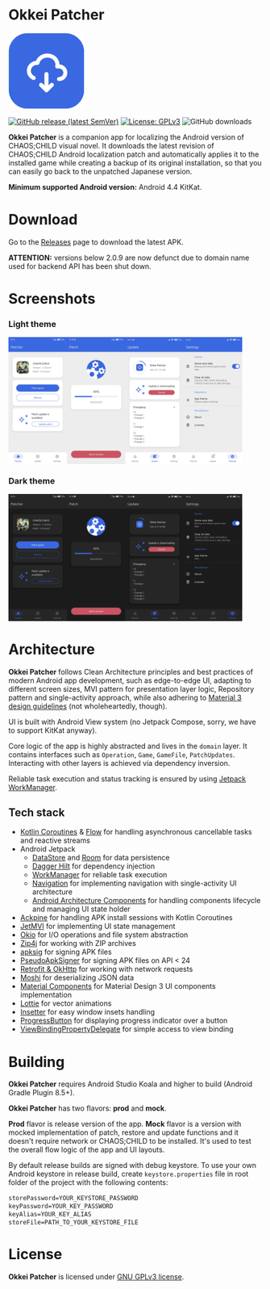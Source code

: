 Okkei Patcher
==================
<img src="images/icon.png" width="150px" alt="Okkei Patcher icon" />

[![GitHub release (latest SemVer)](https://img.shields.io/github/v/release/solrudev/OkkeiPatcher)](https://github.com/solrudev/OkkeiPatcher/releases)
[![License: GPLv3](https://img.shields.io/github/license/solrudev/OkkeiPatcher)](/LICENSE)
![GitHub downloads](https://img.shields.io/github/downloads/solrudev/OkkeiPatcher/total?label=Downloads&logo=github)

**Okkei Patcher** is a companion app for localizing the Android version of CHAOS;CHILD visual novel.
It downloads the latest revision of CHAOS;CHILD Android localization patch and automatically applies
it to the installed game while creating a backup of its original installation, so that you can
easily go back to the unpatched Japanese version.

**Minimum supported Android version:** Android 4.4 KitKat.

# Download
Go to the [Releases](https://github.com/solrudev/OkkeiPatcher/releases) page to download the latest
APK.

**ATTENTION:** versions below 2.0.9 are now defunct due to domain name used for backend API has been
shut down.

# Screenshots
### Light theme
<div style="display: flex; width: 100%">
  <img src="images/patcher_light.jpg" width="23%"/>
  <img src="images/progress_light.jpg" width="23%"/>
  <img src="images/update_light.jpg" width="23%"/>
  <img src="images/settings_light.jpg" width="23%"/>
</div>

### Dark theme
<div style="display: flex; width: 100%">
  <img src="images/patcher_dark.jpg" width="23%"/>
  <img src="images/progress_dark.jpg" width="23%"/>
  <img src="images/update_dark.jpg" width="23%"/>
  <img src="images/settings_dark.jpg" width="23%"/>
</div>

# Architecture
**Okkei Patcher** follows Clean Architecture principles and best practices of modern Android app
development, such as edge-to-edge UI, adapting to different screen sizes, MVI pattern for
presentation layer logic, Repository pattern and single-activity approach, while also adhering to
[Material 3 design guidelines](https://m3.material.io/) (not wholeheartedly, though).

UI is built with Android View system (no Jetpack Compose, sorry, we have to support KitKat anyway).

Core logic of the app is highly abstracted and lives in the `domain` layer. It contains interfaces
such as `Operation`, `Game`, `GameFile`, `PatchUpdates`. Interacting with other layers is achieved
via dependency inversion.

Reliable task execution and status tracking is ensured by using
[Jetpack WorkManager](https://developer.android.com/topic/libraries/architecture/workmanager).

## Tech stack
- [Kotlin Coroutines](https://github.com/Kotlin/kotlinx.coroutines) &
  [Flow](https://kotlin.github.io/kotlinx.coroutines/kotlinx-coroutines-core/kotlinx.coroutines.flow/)
  for handling asynchronous cancellable tasks and reactive streams
- Android Jetpack
    - [DataStore](https://developer.android.com/topic/libraries/architecture/datastore) and
      [Room](https://developer.android.com/training/data-storage/room) for data persistence
    - [Dagger Hilt](https://dagger.dev/hilt/) for dependency injection
    - [WorkManager](https://developer.android.com/topic/libraries/architecture/workmanager) for
      reliable task execution
    - [Navigation](https://developer.android.com/guide/navigation) for implementing navigation with
      single-activity UI architecture
    - [Android Architecture Components](https://developer.android.com/topic/libraries/architecture/viewmodel)
      for handling components lifecycle and managing UI state holder
- [Ackpine](https://github.com/solrudev/Ackpine) for handling APK install sessions
  with Kotlin Coroutines
- [JetMVI](https://github.com/solrudev/JetMVI) for implementing UI state management
- [Okio](https://square.github.io/okio/) for I/O operations and file system abstraction
- [Zip4j](https://github.com/srikanth-lingala/zip4j) for working with ZIP archives
- [apksig](https://android.googlesource.com/platform/tools/apksig/+/master) for signing APK files
- [PseudoApkSigner](https://github.com/solrudev/PseudoApkSigner) for signing APK files on API < 24
- [Retrofit & OkHttp](https://square.github.io/retrofit/) for working with network requests
- [Moshi](https://github.com/square/moshi/) for deserializing JSON data
- [Material Components](https://github.com/material-components/material-components-android) for
  Material Design 3 UI components implementation
- [Lottie](https://airbnb.io/lottie/) for vector animations
- [Insetter](https://github.com/chrisbanes/insetter) for easy window insets handling
- [ProgressButton](https://github.com/razir/ProgressButton) for displaying progress indicator over a
  button
- [ViewBindingPropertyDelegate](https://github.com/androidbroadcast/ViewBindingPropertyDelegate) for
  simple access to view binding

# Building
**Okkei Patcher** requires Android Studio Koala and higher to build (Android Gradle Plugin 8.5+).

**Okkei Patcher** has two flavors: **prod** and **mock**.

**Prod** flavor is release version of the app. **Mock** flavor is a version with mocked
implementation of patch, restore and update functions and it doesn't require network or CHAOS;CHILD
to be installed. It's used to test the overall flow logic of the app and UI layouts.

By default release builds are signed with debug keystore. To use your own Android keystore in
release build, create `keystore.properties` file in root folder of the project with the following
contents:
```properties
storePassword=YOUR_KEYSTORE_PASSWORD
keyPassword=YOUR_KEY_PASSWORD
keyAlias=YOUR_KEY_ALIAS
storeFile=PATH_TO_YOUR_KEYSTORE_FILE
```

# License
**Okkei Patcher** is licensed under [GNU GPLv3 license](/LICENSE).